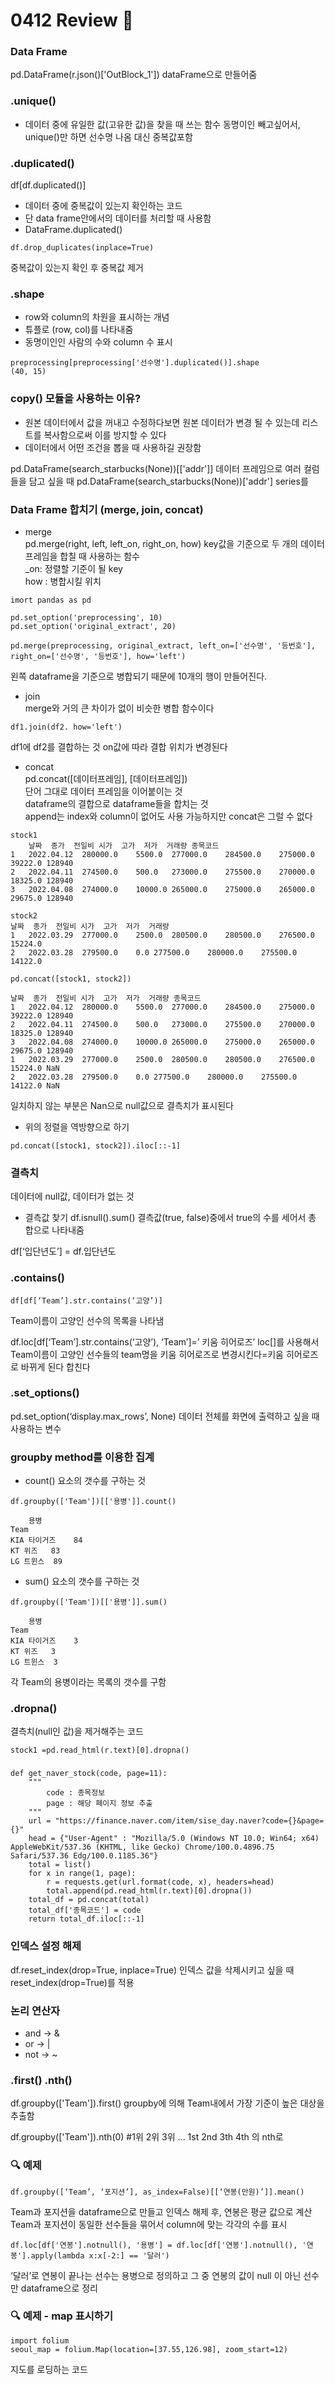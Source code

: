 # 0412 Review 📖

### Data Frame
pd.DataFrame(r.json()['OutBlock_1'])
dataFrame으로 만들어줌

### .unique()
- 데이터 중에 유일한 값(고유한 값)을 찾을 때 쓰는 함수 
동명이인 빼고싶어서, unique()만 하면 선수명 나옴 대신 중복값포함

### .duplicated()
df[df.duplicated()]
- 데이터 중에 중복값이 있는지 확인하는 코드
- 단 data frame안에서의 데이터를 처리할 때 사용함
- DataFrame.duplicated()

```
df.drop_duplicates(inplace=True)
```
중복값이 있는지 확인 후 중복값 제거


### .shape
- row와 column의 차원을 표시하는 개념
- 튜플로 (row, col)를 나타내줌
- 동명이인인 사람의 수와 column 수 표시
```
preprocessing[preprocessing['선수명'].duplicated()].shape
(40, 15)
```

### copy() 모듈을 사용하는 이유?
- 원본 데이터에서 값을 꺼내고 수정하다보면 원본 데이터가 변경 될 수 있는데 리스트를 복사함으로써 이를 방지할 수 있다
- 데이터에서 어떤 조건을 뽑을 때 사용하길 권장함


pd.DataFrame(search_starbucks(None))[['addr']]
데이터 프레임으로 여러 컬럼들을 담고 싶을 때
pd.DataFrame(search_starbucks(None))['addr']
series를 

### Data Frame 합치기 (merge, join, concat)
- merge  
pd.merge(right, left, left_on, right_on, how)
key값을 기준으로 두 개의 데이터 프레임을 합칠 때 사용하는 함수  
_on: 정렬할 기준이 될 key  
how : 병합시킬 위치

```
imort pandas as pd

pd.set_option('preprocessing', 10)
pd.set_option('original_extract', 20)

pd.merge(preprocessing, original_extract, left_on=['선수명', '등번호'], right_on=['선수명', '등번호'], how='left')
```
왼쪽 dataframe을 기준으로 병합되기 때문에 10개의 행이 만들어진다. 

- join  
merge와 거의 큰 차이가 없이 비슷한 병합 함수이다
```
df1.join(df2. how='left')
```
df1에 df2를 결합하는 것
on값에 따라 결합 위치가 변경된다

- concat  
pd.concat([데이터프레임], [데이터프레임])  
단어 그대로 데이터 프레임을 이어붙이는 것  
dataframe의 결합으로 dataframe들을 합치는 것  
append는 index와 column이 없어도 사용 가능하지만 concat은 그럴 수 없다  

```
stock1
	날짜	종가	전일비	시가	고가	저가	거래량	종목코드
1	2022.04.12	280000.0	5500.0	277000.0	284500.0	275000.0	39222.0	128940
2	2022.04.11	274500.0	500.0	273000.0	275500.0	270000.0	18325.0	128940
3	2022.04.08	274000.0	10000.0	265000.0	275000.0	265000.0	29675.0	128940

stock2
날짜	종가	전일비	시가	고가	저가	거래량
1	2022.03.29	277000.0	2500.0	280500.0	280500.0	276500.0	15224.0
2	2022.03.28	279500.0	0.0	277500.0	280000.0	275500.0	14122.0

pd.concat([stock1, stock2])

날짜	종가	전일비	시가	고가	저가	거래량	종목코드
1	2022.04.12	280000.0	5500.0	277000.0	284500.0	275000.0	39222.0	128940
2	2022.04.11	274500.0	500.0	273000.0	275500.0	270000.0	18325.0	128940
3	2022.04.08	274000.0	10000.0	265000.0	275000.0	265000.0	29675.0	128940
1	2022.03.29	277000.0	2500.0	280500.0	280500.0	276500.0	15224.0	NaN
2	2022.03.28	279500.0	0.0	277500.0	280000.0	275500.0	14122.0	NaN
```
일치하지 않는 부분은 Nan으로 null값으로 결측치가 표시된다

+ 위의 정렬을 역방향으로 하기
```
pd.concat([stock1, stock2]).iloc[::-1]
```

### 결측치
데이터에 null값, 데이터가 없는 것

- 결측값 찾기
df.isnull().sum()
결측값(true, false)중에서 true의 수를 세어서 총 합으로 나타내줌

df[‘입단년도’] = df.입단년도


### .contains()
```
df[df[‘Team’].str.contains(‘고양’)]
```
Team이름이 고양인 선수의 목록을 나타냄


df.loc[df[‘Team’].str.contains(‘고양’), ‘Team’]=’ 키움 히어로즈’
loc[]를 사용해서 Team이름이 고양인 선수들의 team명을 키움 히어로즈로 변경시킨다=키움 히어로즈로 바뀌게 된다 합친다

### .set_options()
pd.set_option(‘display.max_rows’, None)
데이터 전체를 화면에 출력하고 싶을 때 사용하는 변수


### groupby method를 이용한 집계
- count()
요소의 갯수를 구하는 것
```
df.groupby(['Team'])[['용병']].count()

	용병
Team	
KIA 타이거즈	84
KT 위즈	83
LG 트윈스	89
```

- sum()
요소의 갯수를 구하는 것
```
df.groupby(['Team'])[['용병']].sum()

	용병
Team	
KIA 타이거즈	3
KT 위즈	3
LG 트윈스	3
```
각 Team의 용병이라는 목록의 갯수를 구함


### .dropna()
결측치(null인 값)을 제거해주는 코드
```
stock1 =pd.read_html(r.text)[0].dropna()
```

### 
```
def get_naver_stock(code, page=11):
    """
        code : 종목정보 
        page : 해당 페이지 정보 추출 
    """
    url = "https://finance.naver.com/item/sise_day.naver?code={}&page={}"
    head = {"User-Agent" : "Mozilla/5.0 (Windows NT 10.0; Win64; x64) AppleWebKit/537.36 (KHTML, like Gecko) Chrome/100.0.4896.75 Safari/537.36 Edg/100.0.1185.36"}
    total = list()
    for x in range(1, page):
        r = requests.get(url.format(code, x), headers=head)
        total.append(pd.read_html(r.text)[0].dropna())
    total_df = pd.concat(total)
    total_df['종목코드'] = code
    return total_df.iloc[::-1]
```

### 인덱스 설정 해제
df.reset_index(drop=True, inplace=True)
인덱스 값을 삭제시키고 싶을 때 reset_index(drop=True)를 적용

### 논리 연산자
- and -> &
- or -> |
- not -> ~

### .first() .nth()
df.groupby(['Team']).first()
groupby에 의해 Team내에서 가장 기준이 높은 대상을 추출함

df.groupby(['Team']).nth(0) #1위 2위 3위 ...
1st 2nd 3th 4th 의 nth로 


### 🔍 예제
```
df.groupby([‘Team’, ‘포지션’], as_index=False)[[‘연봉(만원)’]].mean()
```
Team과 포지션을 dataframe으로 만들고 인덱스 해제 후, 연봉은 평균 값으로 계산
Team과 포지션이 동일한 선수들을 묶어서 column에 맞는 각각의 수를 표시

```
df.loc[df['연봉'].notnull(), '용병'] = df.loc[df['연봉'].notnull(), '연봉'].apply(lambda x:x[-2:] == '달러')
```
‘달러’로 연봉이 끝나는 선수는 용병으로 정의하고 그 중 연봉의 값이 null 이 아닌 선수만 dataframe으로 정리


### 🔍 예제 - map 표시하기
```
import folium
seoul_map = folium.Map(location=[37.55,126.98], zoom_start=12)
```
지도를 로딩하는 코드
